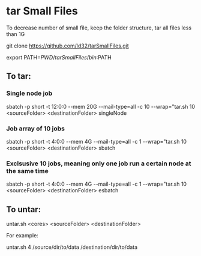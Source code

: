 # tar Small Files
To decrease number of small file, keep the folder structure, tar all files less than 1G

git clone https://github.com/ld32/tarSmallFiles.git

export PATH=$PWD/tarSmallFiles/bin:$PATH

## To tar:

### Single node job
sbatch -p short -t 12:0:0 --mem 20G --mail-type=all -c 10 --wrap="tar.sh 10 \<sourceFolder\> \<destinationFolder\> singleNode

### Job array of 10 jobs
sbatch -p short -t 4:0:0 --mem 4G --mail-type=all -c 1 --wrap="tar.sh 10 \<sourceFolder\> \<destinationFolder\> sbatch


### Exclsusive 10 jobs, meaning only one job run a certain node at the same time
sbatch -p short -t 4:0:0 --mem 4G --mail-type=all -c 1 --wrap="tar.sh 10 \<sourceFolder\> \<destinationFolder\> esbatch


## To untar:
untar.sh \<cores\> \<sourceFolder\> \<destinationFolder\>

For example:

untar.sh 4 /source/dir/to/data /destination/dir/to/data





